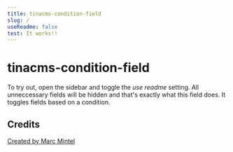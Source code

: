 ```yaml
---
title: tinacms-condition-field
slug: /
useReadme: false
test: It works!!
---
```

# tinacms-condition-field

To try out, open the sidebar and toggle the _use readme_ setting. All unneccessary fields will be hidden and that's exactly what this field does. It toggles fields based on a condition.

## Credits

<a href='https://mintel.me/'>Created by Marc Mintel</a>
